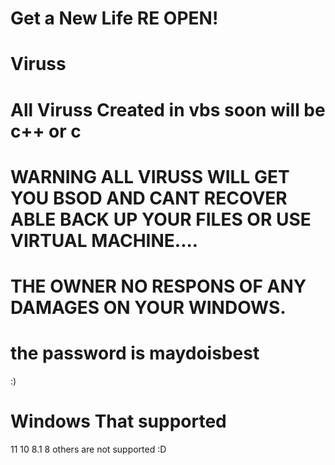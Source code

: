 # Get a New Life RE OPEN!
# Viruss
# All Viruss Created in vbs soon will be c++ or c
# WARNING ALL VIRUSS WILL GET YOU BSOD AND CANT RECOVER ABLE BACK UP YOUR FILES OR USE VIRTUAL MACHINE....
# THE OWNER NO RESPONS OF ANY DAMAGES ON YOUR WINDOWS.
# the password is maydoisbest
:)
# Windows That supported 
11
10
8.1
8
others are not supported :D
